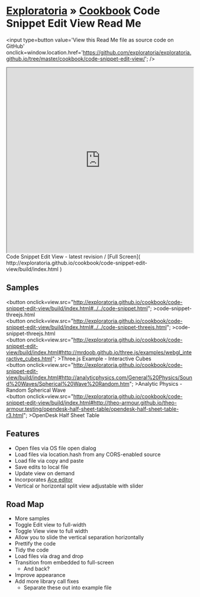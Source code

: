 [Exploratoria]( http://exploratoria.github.io ) &raquo; [Cookbook]( http://exploratoria.github.io/cookbook/ )
Code Snippet Edit View Read Me
===

<span style=display:none; >[View this Read Me file as a web page]( http://exploratoria.github.io/cookbook/code-snippet-edit-view/ "View file as a web page." ) </span>
<input type=button value='View this Read Me file as source code on GitHub' onclick=window.location.href='https://github.com/exploratoria/exploratoria.github.io/tree/master/cookbook/code-snippet-edit-view/'; />

<span style=display:none>_View as a web page to see the content of this iframe_</span>
<iframe id=view src="http://exploratoria.github.io/cookbook/code-snippet-edit-view/build/index.html" width=100% height=500px ></iframe>  
Code Snippet Edit View - latest revision / [Full Screen]( http://exploratoria.github.io/cookbook/code-snippet-edit-view/build/index.html )

## Samples

<span style=display:none; >[For the following samples to display view this Read Me file as a web page]( http://exploratoria.github.io/cookbook/code-snippet-edit-view/ "View file as a web page." ) </span>

<button onclick=view.src="http://exploratoria.github.io/cookbook/code-snippet-edit-view/build/index.html#../../code-snippet.html"; >code-snippet-threejs.html</button>  
<button onclick=view.src="http://exploratoria.github.io/cookbook/code-snippet-edit-view/build/index.html#../../code-snippet-threejs.html"; >code-snippet-threejs.html</button>  
<button onclick=view.src="http://exploratoria.github.io/cookbook/code-snippet-edit-view/build/index.html#http://mrdoob.github.io/three.js/examples/webgl_interactive_cubes.html"; >Three.js Example - Interactive Cubes</button>  
<button onclick=view.src="http://exploratoria.github.io/cookbook/code-snippet-edit-view/build/index.html#http://analyticphysics.com/General%20Physics/Sound%20Waves/Spherical%20Wave%20Random.htm"; >Analytic Physics - Random Spherical Wave</button>  
<button onclick=view.src="http://exploratoria.github.io/cookbook/code-snippet-edit-view/build/index.html#http://theo-armour.github.io/theo-armour.testing/opendesk-half-sheet-table/opendesk-half-sheet-table-r3.html"; >OpenDesk Half Sheet Table</button>

## Features

* Open files via OS file open dialog
* Load files via location.hash from any CORS-enabled source
* Load file via copy and paste
* Save edits to local file
* Update view on demand
* Incorporates [Ace editor]( http://ace.c9.io/ )
* Vertical or horizontal split view adjustable with slider

## Road Map

* More samples
* Toggle Edit view to full-width
* Toggle View view to full width
* Allow you to slide the vertical separation horizontally
* Prettify the code
* Tidy the code
* Load files via drag and drop
* Transition from embedded to full-screen
	* And back?
* Improve appearance
* Add more library call fixes
	* Separate these out into example file



